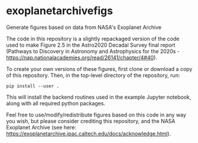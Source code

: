 # exoplanetarchivefigs
Generate figures based on data from NASA's Exoplanet Archive

The code in this repository is a slightly repackaged version of the code used to make Figure 2.5 in the Astro2020 Decadal Survey final report (Pathways to Discovery in Astronomy and Astrophysics for the 2020s - https://nap.nationalacademies.org/read/26141/chapter/4#40).  

To create your own versions of these figures, first clone or download a copy of this repository.  Then, in the top-level directory of the repository, run:

    pip install --user .
   
This will install the backend routines used in the example Jupyter notebook, along with all required python packages.  

Feel free to use/modify/redistribute figures based on this code in any way you wish, but please consider crediting this repository, and the NASA Exoplanet Archive (see here: https://exoplanetarchive.ipac.caltech.edu/docs/acknowledge.html). 
